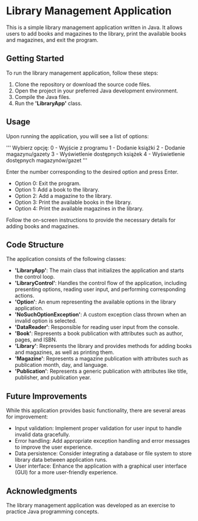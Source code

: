 # Library Management Application

This is a simple library management application written in Java. It allows users to add books and magazines to the library, print the available books and magazines, and exit the program.

## Getting Started
To run the library management application, follow these steps:
1. Clone the repository or download the source code files.
2. Open the project in your preferred Java development environment.
3. Compile the Java files.
4. Run the **'LibraryApp'** class.

## Usage
Upon running the application, you will see a list of options:

'''
Wybierz opcję:
0 - Wyjście z programu 
1 - Dodanie książki 
2 - Dodanie magazynu/gazety 
3 - Wyświetlenie dostępnych książek 
4 - Wyświetlenie dostępnych magazynów/gazet 
'''

Enter the number corresponding to the desired option and press Enter.
*	Option 0: Exit the program.
*	Option 1: Add a book to the library.
*	Option 2: Add a magazine to the library.
*	Option 3: Print the available books in the library.
*	Option 4: Print the available magazines in the library.

Follow the on-screen instructions to provide the necessary details for adding books and magazines.

## Code Structure
The application consists of the following classes:
* **'LibraryApp'**: The main class that initializes the application and starts the control loop.
*	**'LibraryControl'**: Handles the control flow of the application, including presenting options, reading user input, and performing corresponding actions.
*	**'Option'**: An enum representing the available options in the library application.
*	**'NoSuchOptionException'**: A custom exception class thrown when an invalid option is selected.
*	**'DataReader'**: Responsible for reading user input from the console.
*	**'Book'**: Represents a book publication with attributes such as author, pages, and ISBN.
*	**'Library'**: Represents the library and provides methods for adding books and magazines, as well as printing them.
*	**'Magazine'**: Represents a magazine publication with attributes such as publication month, day, and language.
*	**'Publication'**: Represents a generic publication with attributes like title, publisher, and publication year.

## Future Improvements
While this application provides basic functionality, there are several areas for improvement:
*	Input validation: Implement proper validation for user input to handle invalid data gracefully.
*	Error handling: Add appropriate exception handling and error messages to improve the user experience.
*	Data persistence: Consider integrating a database or file system to store library data between application runs.
*	User interface: Enhance the application with a graphical user interface (GUI) for a more user-friendly experience.

## Acknowledgments
The library management application was developed as an exercise to practice Java programming concepts.

